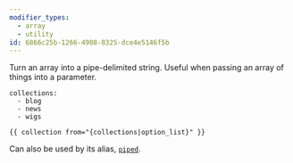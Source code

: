 ```yaml
---
modifier_types:
  - array
  - utility
id: 6866c25b-1266-4908-8325-dce4e5146f5b
---
```

Turn an array into a pipe-delimited string. Useful when passing an array of things into a parameter.

```.language-yaml
collections:
  - blog
  - news
  - wigs
```

```
{{ collection from="{collections|option_list}" }}
```

Can also be used by its alias, [`piped`](/modifiers/piped).
